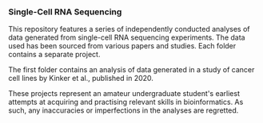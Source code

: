 ### Single-Cell RNA Sequencing
This repository features a series of independently conducted analyses of data generated from single-cell RNA sequencing experiments. The data used has been sourced from various papers and studies. Each folder contains a separate project.

The first folder contains an analysis of data generated in a study of cancer cell lines by Kinker et al., published in 2020.

These projects represent an amateur undergraduate student's earliest attempts at acquiring and practising relevant skills in bioinformatics. As such, any inaccuracies or imperfections in the analyses are regretted.
